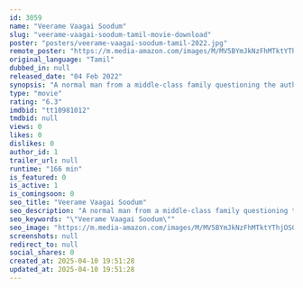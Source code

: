 ```yaml
---
id: 3059
name: "Veerame Vaagai Soodum"
slug: "veerame-vaagai-soodum-tamil-movie-download"
poster: "posters/veerame-vaagai-soodum-tamil-2022.jpg"
remote_poster: "https://m.media-amazon.com/images/M/MV5BYmJkNzFhMTktYThjOS00ZGYxLTk0MWEtNjE2NmYwMTQ4MTE4XkEyXkFqcGdeQXVyMTEzNzg0Mjkx._V1_SX300.jpg"
original_language: "Tamil"
dubbed_in: null
released_date: "04 Feb 2022"
synopsis: "A normal man from a middle-class family questioning the authorities for abusing their powers."
type: "movie"
rating: "6.3"
imdbid: "tt10981012"
tmdbid: null
views: 0
likes: 0
dislikes: 0
author_id: 1
trailer_url: null
runtime: "166 min"
is_featured: 0
is_active: 1
is_comingsoon: 0
seo_title: "Veerame Vaagai Soodum"
seo_description: "A normal man from a middle-class family questioning the authorities for abusing their powers."
seo_keywords: "\"Veerame Vaagai Soodum\""
seo_image: "https://m.media-amazon.com/images/M/MV5BYmJkNzFhMTktYThjOS00ZGYxLTk0MWEtNjE2NmYwMTQ4MTE4XkEyXkFqcGdeQXVyMTEzNzg0Mjkx._V1_SX300.jpg"
screenshots: null
redirect_to: null
social_shares: 0
created_at: 2025-04-10 19:51:28
updated_at: 2025-04-10 19:51:28
---
```



